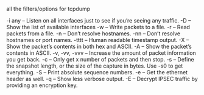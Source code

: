 all the filters/options for tcpdump

-i any – Listen on all interfaces just to see if you’re seeing any traffic.
-D – Show the list of available interfaces
-w – Write packets to a file.
-r – Read packets from a file.
-n – Don’t resolve hostnames.
-nn – Don’t resolve hostnames or port names.
-tttt – Human readable timestamp output.
-X – Show the packet’s contents in both hex and ASCII.
-A – Show the packet’s contents in ASCII.
-v, -vv, -vvv – Increase the amount of packet information you get back.
-c – Only get x number of packets and then stop.
-s – Define the snapshot length, or the size of the capture in bytes. Use -s0 to get everything.
-S – Print absolute sequence numbers.
-e – Get the ethernet header as well.
-q – Show less verbose output.
-E – Decrypt IPSEC traffic by providing an encryption key.
